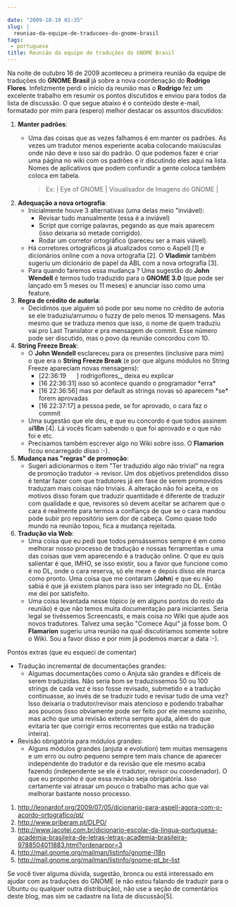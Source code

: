 ```yaml
---

date: "2009-10-19 01:35"
slug: |
  reuniao-da-equipe-de-traducoes-do-gnome-brasil
tags:
 - portuguese
title: Reunião da equipe de traduções do GNOME Brasil
---
```


Na noite de outubro 16 de 2009 aconteceu a primeira reunião da equipe de
traduções do **GNOME Brasil** já sobre a nova coordenação do **Rodrigo
Flores**. Infelizmente perdi o início da reunião mas o **Rodrigo** fez
um excelente trabalho em resumir os pontos discutidos e enviou para
todos da lista de discussão. O que segue abaixo é o conteúdo deste
e-mail, formatado por mim para (espero) melhor destacar os assuntos
discutidos:

1.  **Manter padrões**:
    -   Uma das coisas que as vezes falhamos é em manter os padrões. As
        vezes um tradutor menos experiente acaba colocando maiúsculas
        onde não deve e isso sai do padrão. O que podemos fazer é criar
        uma página no wiki com os padrões e ir discutindo eles aqui na
        lista. Nomes de aplicativos que podem confundir a gente coloca
        também coloca em tabela.

        > Ex: \| Eye of GNOME \| Visualisador de Imagens do GNOME \|
2.  **Adequação a nova ortografia**:
    -   Inicialmente houve 3 alternativas (uma delas meio "inviável):
        -   Revisar tudo manualmente (essa é a inviável)
        -   Script que corrige palavras, pegando as que mais aparecem
            (isso deixaria só metade corrigido).
        -   Rodar um corretor ortográfico (pareceu ser a mais viável).
    -   Há corretores ortográficos já atualizados como o Aspell \[1\] e
        dicionários online com a nova ortografia \[2\]. O **Vladimir**
        também sugeriu um dicionário de papel da ABL com a nova
        ortografia \[3\].
    -   Para quando faremos essa mudança ? Uma sugestão do **John
        Wendell** é termos tudo traduzido para o **GNOME 3.0** (que pode
        ser lançado em 5 meses ou 11 meses) e anunciar isso como uma
        feature.
3.  **Regra de crédito de autoria**:
    -   Decidimos que alguém só pode por seu nome no crédito de autoria
        se ele traduziu/arrumou o fuzzy de pelo menos 10 mensagens. Mas
        mesmo que se traduza menos que isso, o nome de quem traduziu vai
        pro Last Translator e pra mensagem de commit. Esse número pode
        ser discutido, mas o povo da reunião concordou com 10.
4.  **String Freeze Break**:
    -   O **John Wendell** esclareceu para os presentes (inclusive para
        mim) o que era o **String Freeze Break** (e por que alguns
        módulos no String Freeze apareciam novas mensagens):
        -   \[22:36:19      \] rodrigoflores\_, deixa eu explicar
        -   \[16 22:36:31\] isso só acontece quando o programador
            \*erra\*
        -   \[16 22:36:56\] mas por default as strings novas só aparecem
            \*se\* forem aprovadas
        -   \[16 22:37:17\] a pessoa pede, se for aprovado, o cara faz o
            commit
    -   Uma sugestão que ele deu, e que eu concordo é que todos assinem
        a**i18n** \[4\]. Lá vocês ficam sabendo o que foi aprovado e o
        que não foi e etc.
    -   Precisamos também escrever algo no Wiki sobre isso. O
        **Flamarion** ficou encarregado disso :-).
5.  **Mudança nas "regras" de promoção**:
    -   Sugeri adicionarmos o item "Ter traduzido algo não trivial" na
        regra de promoção tradutor -\> revisor. Um dos objetivos
        pretendidos disso é tentar fazer com que tradutores já em fase
        de serem promovidos traduzam mais coisas não triviais. A
        alteração não foi aceita, e os motivos disso foram que traduzir
        quantidade é diferente de traduzir com qualidade e que,
        revisores só devem aceitar se acharem que o cara é realmente
        para termos a confiança de que se o cara mandou pode subir pro
        repositório sem dor de cabeça. Como quase todo mundo na reunião
        topou, fica a mudança rejeitada.
6.  **Tradução via Web**:
    -   Uma coisa que eu pedi que todos pensássemos sempre é em como
        melhorar nosso processo de tradução e nossas ferramentas e uma
        das coisas que vem aparecendo é a tradução online. O que eu quis
        salientar é que, IMHO, se isso existir, sou a favor que funcione
        como é no DL, onde o cara reserva, só ele mexe e depois disso
        ele marca como pronto. Uma coisa que me contaram (**John**) e
        que eu não sabia é que já existem planos para isso ser integrado
        no DL. Então me dei por satisfeito.
    -   Uma coisa levantada nesse tópico (e em alguns pontos do resto da
        reunião) é que não temos muita documentação para iniciantes.
        Seria legal se tivéssemos Screencasts, e mais coisa no Wiki que
        ajude aos novos tradutores. Talvez uma seção "Comece Aqui" já
        fosse bom. O **Flamarion** sugeriu uma reunião na qual
        discutiríamos somente sobre o Wiki. Sou a favor disso e por mim
        já podemos marcar a data :-).

Pontos extras (que eu esqueci de comentar)

-   Tradução incremental de documentações grandes:
    -   Algumas documentações como o Anjuta são grandes e difíceis de
        serem traduzidas. Não seria bom se traduzissemos 50 ou 100
        strings de cada vez e isso fosse revisado, submetido e a
        tradução continuasse, ao invés de se traduzir tudo e revisar
        tudo de uma vez? Isso deixaria o tradutor/revisor mais atencioso
        e podendo trabalhar aos poucos (isso obviamente pode ser feito
        por ele mesmo sozinho, mas acho que uma revisão externa sempre
        ajuda, além do que evitaria ter que corrigir erros recorrentes
        que estão na tradução inteira).
-   Revisão obrigatória para módulos grandes:
    -   Alguns módulos grandes (anjuta e evolution) tem muitas mensagens
        e um erro ou outro pequeno sempre tem mais chance de aparecer
        independente do tradutor e da revisão que ele mesmo acaba
        fazendo (independente se ele é tradutor, revisor ou
        coordenador). O que eu proponho é que essa revisão seja
        obrigatória. Isso certamente vai atrasar um pouco o trabalho mas
        acho que vai melhorar bastante nosso processo.

1.  <http://leonardof.org/2009/07/05/dicionario-para-aspell-agora-com-o-acordo-ortografico/pt/>
2.  <http://www.priberam.pt/DLPO/>
3.  <http://www.jacotei.com.br/dicionario-escolar-da-lingua-portuguesa-academia-brasileira-de-letras-letras-academia-brasileira-9788504011883.html?ordenarpor=3>
4.  <http://mail.gnome.org/mailman/listinfo/gnome-i18n>
5.  <http://mail.gnome.org/mailman/listinfo/gnome-pt_br-list>

Se você tiver alguma dúvida, sugestão, bronca ou está interessado em
ajudar com as traduções do GNOME (e não estou falando de traduzir para o
Ubuntu ou qualquer outra distribuição), não use a seção de comentários
deste blog, mas sim se cadastre na lista de discussão\[5\].
